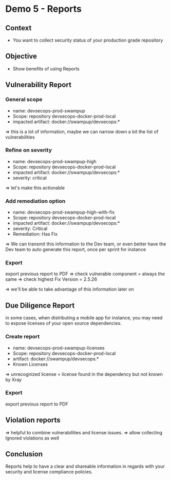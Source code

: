 # Demo 5 - Reports

## Context

- You want to collect security status of your production grade repository

## Objective

- Show benefits of using Reports

## Vulnerability Report

### General scope
- name: devsecops-prod-swampup
- Scope: repository devsecops-docker-prod-local
- impacted artifact: docker://swampup/devsecops:*

=> this is a lot of information, maybe we can narrow down a bit the list of vulnerabilities

### Refine on severity
- name: devsecops-prod-swampup-high
- Scope: repository devsecops-docker-prod-local
- impacted artifact: docker://swampup/devsecops:*
- severity: critical

=> let's make this actionable

### Add remediation option
- name: devsecops-prod-swampup-high-with-fix
- Scope: repository devsecops-docker-prod-local
- impacted artifact: docker://swampup/devsecops:*
- severity: Critical
- Remediation: Has Fix

=> We can transmit this information to the Dev team, 
or even better have the Dev team to auto generate this report, once per sprint for instance

### Export

export previous report to PDF
=> check vulnerable component = always the same
=> check highest Fix Version = 2.5.26

=> we'll be able to take advantage of this information later on

## Due Diligence Report

in some cases, when distributing a mobile app for instance, 
you may need to expose licenses of your open source dependencies.

### Create report
- name: devsecops-prod-swampup-licenses
- Scope: repository devsecops-docker-prod-local
- artifact: docker://swampup/devsecops:*
- Known Licenses

=> unrecognized license = license found in the dependency but not known by Xray 

### Export

export previous report to PDF

## Violation reports

=> helpful to combine vulnerabilities and license issues.
=> allow collecting Ignored violations as well

## Conclusion

Reports help to have a clear and shareable information in regards with your security and license compliance policies.